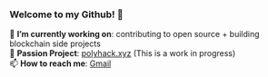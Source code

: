 ### Welcome to my Github! 👋<br>
🔭 **I’m currently working on**: contributing to open source + building blockchain side projects<br>
🌱 **Passion Project**: [polyhack.xyz](https://polyhack.xyz) (This is a work in progress)<br>
📫 **How to reach me**: [Gmail](mailto:coltraneyan@gmail.com?subject=[GitHub])<br>
